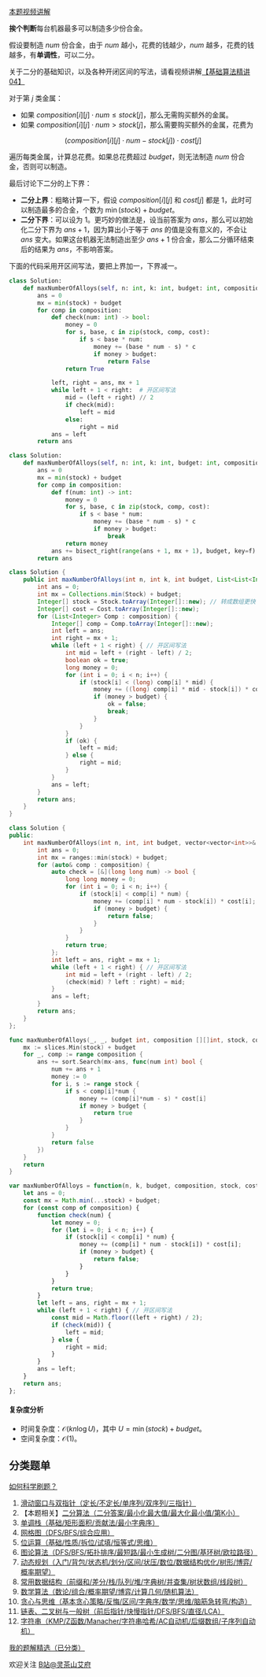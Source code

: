 [本题视频讲解](https://www.bilibili.com/video/BV1Lm4y1N7mf/)

**挨个判断**每台机器最多可以制造多少份合金。

假设要制造 $\textit{num}$ 份合金，由于 $\textit{num}$ 越小，花费的钱越少，$\textit{num}$ 越多，花费的钱越多，有**单调性**，可以二分。

关于二分的基础知识，以及各种开闭区间的写法，请看视频讲解[【基础算法精讲 04】](https://www.bilibili.com/video/BV1AP41137w7/)

对于第 $j$ 类金属：

- 如果 $\textit{composition}[i][j]\cdot \textit{num} \le \textit{stock}[j]$，那么无需购买额外的金属。
- 如果 $\textit{composition}[i][j]\cdot \textit{num} > \textit{stock}[j]$，那么需要购买额外的金属，花费为

$$
(\textit{composition}[i][j]\cdot \textit{num} - \textit{stock}[j])\cdot \textit{cost}[j]
$$

遍历每类金属，计算总花费。如果总花费超过 $\textit{budget}$，则无法制造 $\textit{num}$ 份合金，否则可以制造。

最后讨论下二分的上下界：

- **二分上界**：粗略计算一下，假设 $\textit{composition}[i][j]$ 和 $\textit{cost}[j]$ 都是 $1$，此时可以制造最多的合金，个数为 $\min(\textit{stock}) + \textit{budget}$。
- **二分下界**：可以设为 $1$。更巧妙的做法是，设当前答案为 $\textit{ans}$，那么可以初始化二分下界为 $\textit{ans}+1$，因为算出小于等于 $\textit{ans}$ 的值是没有意义的，不会让 $\textit{ans}$ 变大。如果这台机器无法制造出至少 $\textit{ans}+1$ 份合金，那么二分循环结束后的结果为 $\textit{ans}$，不影响答案。

下面的代码采用开区间写法，要把上界加一，下界减一。

```py [sol-Python3]
class Solution:
    def maxNumberOfAlloys(self, n: int, k: int, budget: int, composition: List[List[int]], stock: List[int], cost: List[int]) -> int:
        ans = 0
        mx = min(stock) + budget
        for comp in composition:
            def check(num: int) -> bool:
                money = 0
                for s, base, c in zip(stock, comp, cost):
                    if s < base * num:
                        money += (base * num - s) * c
                        if money > budget:
                            return False
                return True

            left, right = ans, mx + 1
            while left + 1 < right:  # 开区间写法
                mid = (left + right) // 2
                if check(mid):
                    left = mid
                else:
                    right = mid
            ans = left
        return ans
```

```py [sol-Python3 库函数]
class Solution:
    def maxNumberOfAlloys(self, n: int, k: int, budget: int, composition: List[List[int]], stock: List[int], cost: List[int]) -> int:
        ans = 0
        mx = min(stock) + budget
        for comp in composition:
            def f(num: int) -> int:
                money = 0
                for s, base, c in zip(stock, comp, cost):
                    if s < base * num:
                        money += (base * num - s) * c
                        if money > budget:
                            break
                return money
            ans += bisect_right(range(ans + 1, mx + 1), budget, key=f)
        return ans
```

```java [sol-Java]
class Solution {
    public int maxNumberOfAlloys(int n, int k, int budget, List<List<Integer>> composition, List<Integer> Stock, List<Integer> Cost) {
        int ans = 0;
        int mx = Collections.min(Stock) + budget;
        Integer[] stock = Stock.toArray(Integer[]::new); // 转成数组更快
        Integer[] cost = Cost.toArray(Integer[]::new);
        for (List<Integer> Comp : composition) {
            Integer[] comp = Comp.toArray(Integer[]::new);
            int left = ans;
            int right = mx + 1;
            while (left + 1 < right) { // 开区间写法
                int mid = left + (right - left) / 2;
                boolean ok = true;
                long money = 0;
                for (int i = 0; i < n; i++) {
                    if (stock[i] < (long) comp[i] * mid) {
                        money += ((long) comp[i] * mid - stock[i]) * cost[i];
                        if (money > budget) {
                            ok = false;
                            break;
                        }
                    }
                }
                if (ok) {
                    left = mid;
                } else {
                    right = mid;
                }
            }
            ans = left;
        }
        return ans;
    }
}
```

```cpp [sol-C++]
class Solution {
public:
    int maxNumberOfAlloys(int n, int, int budget, vector<vector<int>>& composition, vector<int>& stock, vector<int>& cost) {
        int ans = 0;
        int mx = ranges::min(stock) + budget;
        for (auto& comp : composition) {
            auto check = [&](long long num) -> bool {
                long long money = 0;
                for (int i = 0; i < n; i++) {
                    if (stock[i] < comp[i] * num) {
                        money += (comp[i] * num - stock[i]) * cost[i];
                        if (money > budget) {
                            return false;
                        }
                    }
                }
                return true;
            };
            int left = ans, right = mx + 1;
            while (left + 1 < right) { // 开区间写法
                int mid = left + (right - left) / 2;
                (check(mid) ? left : right) = mid;
            }
            ans = left;
        }
        return ans;
    }
};
```

```go [sol-Go]
func maxNumberOfAlloys(_, _, budget int, composition [][]int, stock, cost []int) (ans int) {
	mx := slices.Min(stock) + budget
	for _, comp := range composition {
		ans += sort.Search(mx-ans, func(num int) bool {
			num += ans + 1
			money := 0
			for i, s := range stock {
				if s < comp[i]*num {
					money += (comp[i]*num - s) * cost[i]
					if money > budget {
						return true
					}
				}
			}
			return false
		})
	}
	return
}
```

```js [sol-JavaScript]
var maxNumberOfAlloys = function(n, k, budget, composition, stock, cost) {
    let ans = 0;
    const mx = Math.min(...stock) + budget;
    for (const comp of composition) {
        function check(num) {
            let money = 0;
            for (let i = 0; i < n; i++) {
                if (stock[i] < comp[i] * num) {
                    money += (comp[i] * num - stock[i]) * cost[i];
                    if (money > budget) {
                        return false;
                    }
                }
            }
            return true;
        }
        let left = ans, right = mx + 1;
        while (left + 1 < right) { // 开区间写法
            const mid = Math.floor((left + right) / 2);
            if (check(mid)) {
                left = mid;
            } else {
                right = mid;
            }
        }
        ans = left;
    }
    return ans;
};
```

#### 复杂度分析

- 时间复杂度：$\mathcal{O}(kn\log U)$，其中 $U=\min(\textit{stock}) + \textit{budget}$。
- 空间复杂度：$\mathcal{O}(1)$。

## 分类题单

[如何科学刷题？](https://leetcode.cn/circle/discuss/RvFUtj/)

1. [滑动窗口与双指针（定长/不定长/单序列/双序列/三指针）](https://leetcode.cn/circle/discuss/0viNMK/)
2. 【本题相关】[二分算法（二分答案/最小化最大值/最大化最小值/第K小）](https://leetcode.cn/circle/discuss/SqopEo/)
3. [单调栈（基础/矩形面积/贡献法/最小字典序）](https://leetcode.cn/circle/discuss/9oZFK9/)
4. [网格图（DFS/BFS/综合应用）](https://leetcode.cn/circle/discuss/YiXPXW/)
5. [位运算（基础/性质/拆位/试填/恒等式/思维）](https://leetcode.cn/circle/discuss/dHn9Vk/)
6. [图论算法（DFS/BFS/拓扑排序/最短路/最小生成树/二分图/基环树/欧拉路径）](https://leetcode.cn/circle/discuss/01LUak/)
7. [动态规划（入门/背包/状态机/划分/区间/状压/数位/数据结构优化/树形/博弈/概率期望）](https://leetcode.cn/circle/discuss/tXLS3i/)
8. [常用数据结构（前缀和/差分/栈/队列/堆/字典树/并查集/树状数组/线段树）](https://leetcode.cn/circle/discuss/mOr1u6/)
9. [数学算法（数论/组合/概率期望/博弈/计算几何/随机算法）](https://leetcode.cn/circle/discuss/IYT3ss/)
10. [贪心与思维（基本贪心策略/反悔/区间/字典序/数学/思维/脑筋急转弯/构造）](https://leetcode.cn/circle/discuss/g6KTKL/)
11. [链表、二叉树与一般树（前后指针/快慢指针/DFS/BFS/直径/LCA）](https://leetcode.cn/circle/discuss/K0n2gO/)
12. [字符串（KMP/Z函数/Manacher/字符串哈希/AC自动机/后缀数组/子序列自动机）](https://leetcode.cn/circle/discuss/SJFwQI/)

[我的题解精选（已分类）](https://github.com/EndlessCheng/codeforces-go/blob/master/leetcode/SOLUTIONS.md)

欢迎关注 [B站@灵茶山艾府](https://space.bilibili.com/206214)
